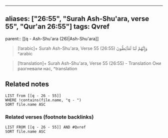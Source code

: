 
---
aliases: ["26:55", "Surah Ash-Shu'ara, verse 55", "Qur'an 26:55"]
tags: Qvref
---

parent:: [[q - Ash-Shu'ara (26)|Ash-Shu'ara]]

> [!arabic]+ Surah Ash-Shu'ara, Verse 55 (26:55)
> <span class="quran-arabic">وَإِنَّهُمْ لَنَا لَغَآئِظُونَ</span>
^arabic

> [!translation]+ Surah Ash-Shu'ara, Verse 55 (26:55) - Translation
> Они разгневали нас,
^translation



## Related notes
```dataview
LIST from [[q - 26 - 55]]
WHERE !contains(file.name, "q - ")
SORT file.name ASC
```

### Related verses (footnote backlinks)
```dataview
LIST FROM [[q - 26 - 55]] AND #Qvref
SORT file.name ASC
```

